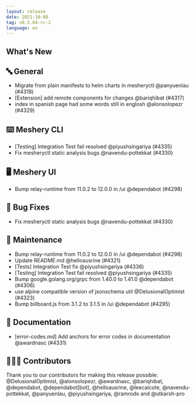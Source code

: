 ```yaml
---
layout: release
date: 2021-10-08
tag: v0.5.64-rc-2
language: en
---
```


## What's New
## 🔤 General
- Migrate from plain manifests to helm charts in mesheryctl @panyuenlau (#4318)
- [Extension] add remote components for changes @bariqhibat (#4317)
- index in spanish page had some words still in englosh @alonsolopezr (#4329)

## ⌨️ Meshery CLI

- [Testing] Integration Test fail resolved @piyushsingariya (#4335)
- Fix mesheryctl static analysis bugs @navendu-pottekkat (#4330)

## 🖥 Meshery UI

- Bump relay-runtime from 11.0.2 to 12.0.0 in /ui @dependabot (#4298)

## 🐛 Bug Fixes

- Fix mesheryctl static analysis bugs @navendu-pottekkat (#4330)

## 🧰 Maintenance

- Bump relay-runtime from 11.0.2 to 12.0.0 in /ui @dependabot (#4298)
- Update README.md @helloausrine (#4321)
- [Tests] Integration Test fix @piyushsingariya (#4336)
- [Testing] Integration Test fail resolved @piyushsingariya (#4335)
- Bump google.golang.org/grpc from 1.40.0 to 1.41.0 @dependabot (#4306)
- use alpine compatible version of jsonschema util @DelusionalOptimist (#4323)
- Bump billboard.js from 3.1.2 to 3.1.5 in /ui @dependabot (#4295)

## 📖 Documentation

- [error-codes.md] Add anchors for error codes in documentation @awardnasc (#4331)

## 👨🏽‍💻 Contributors

Thank you to our contributors for making this release possible:
@DelusionalOptimist, @alonsolopezr, @awardnasc, @bariqhibat, @dependabot, @dependabot[bot], @helloausrine, @leecalcote, @navendu-pottekkat, @panyuenlau, @piyushsingariya, @ramrodo and @utkarsh-pro

